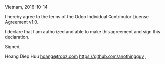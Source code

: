 Vietnam, 2016-10-14

I hereby agree to the terms of the Odoo Individual Contributor License
Agreement v1.0.

I declare that I am authorized and able to make this agreement and sign this
declaration.

Signed,

Hoang Diep Huu hoang@trobz.com https://github.com/anothingguy
<country>, <date>
